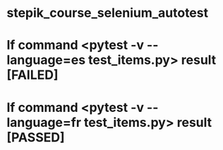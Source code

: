 # stepik_course_selenium_autotest

# If command <pytest -v --language=es test_items.py> result [FAILED]
# If command <pytest -v --language=fr test_items.py> result [PASSED] 
